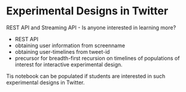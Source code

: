 Experimental Designs in Twitter
===============================

REST API and Streaming API - Is anyone interested in learning more?

-   REST API
-   obtaining user information from screenname
-   obtaining user-timelines from tweet-id
-   precursor for breadth-first recursion on timelines of populations of interest for interactive experimental design.

Tis notebook can be populated if students are interested in such experimental designs in Twitter.